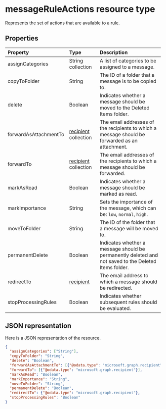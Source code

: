 # messageRuleActions resource type

Represents the set of actions that are available to a rule.

## Properties
| Property	   | Type	|Description|
|:---------------|:--------|:----------|
| assignCategories | String collection | A list of categories to be assigned to a message. |
| copyToFolder | String | The ID of a folder that a message is to be copied to. |
| delete | Boolean | Indicates whether a message should be moved to the Deleted Items folder. |
| forwardAsAttachmentTo | [recipient](recipient.md) collection | The email addresses of the recipients to which a message should be forwarded as an attachment. |
| forwardTo | [recipient](recipient.md) collection | The email addresses of the recipients to which a message should be forwarded. |
| markAsRead | Boolean | Indicates whether a message should be marked as read. |
| markImportance | String | Sets the importance of the message, which can be: `low`, `normal`, `high`. |
| moveToFolder |  String| The ID of the folder that a message will be moved to. |
| permanentDelete | Boolean | Indicates whether a message should be permanently deleted and not saved to the Deleted Items folder. |
| redirectTo | [recipient](recipient.md) | The email address to which a message should be redirected. |
| stopProcessingRules | Boolean | Indicates whether subsequent rules should be evaluated. |


## JSON representation
Here is a JSON representation of the resource.

<!-- {
  "blockType": "resource",
  "optionalProperties": [
   ],
  "@odata.type": "microsoft.graph.messageRuleActions"
}-->

```json
{
  "assignCategories": ["String"],
  "copyToFolder": "String",
  "delete": "Boolean",
  "forwardAsAttachmentTo": [{"@odata.type": "microsoft.graph.recipient"}],
  "forwardTo": [{"@odata.type": "microsoft.graph.recipient"}],
  "markAsRead": "Boolean",
  "markImportance": "String",
  "moveToFolder": "String",
  "permanentDelete": "Boolean",
  "redirectTo": {"@odata.type": "microsoft.graph.recipient"},
  "stopProcessingRules": "Boolean"
}

```

<!-- uuid: 8fcb5dbc-d5aa-4681-8e31-b001d5168d79
2015-10-25 14:57:30 UTC -->
<!-- {
  "type": "#page.annotation",
  "description": "messageRuleActions resource",
  "keywords": "",
  "section": "documentation",
  "tocPath": ""
}-->